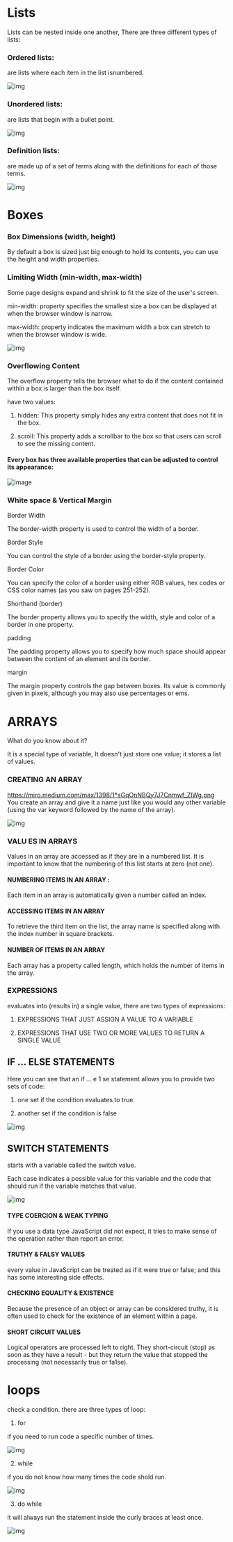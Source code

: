 # Lists

Lists can be nested inside one another, There are three different types of lists:

### Ordered lists:

are lists where each item in the list isnumbered.


![img](https://i1.wp.com/www.webfulcreations.com/wp-content/uploads/2012/09/ordered-lists.jpg?w=347&ssl=1)


### Unordered lists:

are lists that begin with a bullet point.

![img](https://amazewebtech.com/wp-content/uploads/2020/03/types-of-unordered-list-in-html.gif)


### Definition lists: 

are made up of a set of terms along with the definitions for each of those terms.

![img](https://slideplayer.com/slide/13664890/84/images/5/Definition+Lists+in+HTML.jpg)

# Boxes

### Box Dimensions (width, height)

By default a box is sized just big enough to hold its contents, you can use the height and
width properties.

### Limiting Width (min-width, max-width)

Some page designs expand and shrink to fit the size of the user's screen.

min-width: property specifies the smallest size a box can be displayed at when the browser
window is narrow.

max-width: property indicates the maximum width a box can stretch to when the browser
window is wide.

![img](https://miro.medium.com/max/730/1*wTfLqr-Og1W5LvUCqV7X-Q.jpeg)

### Overflowing Content

The overflow property tells the browser what to do if the content contained within a box is larger
than the box itself.

have two values:

1) hidden: This property simply hides any
extra content that does not fit in the box.

2) scroll: This property adds a scrollbar to the box so that users can scroll
to see the missing content.

#### Every box has three available properties that can be adjusted to control its appearance:

![image](https://user-images.githubusercontent.com/79087406/109612582-9dc12d00-7b38-11eb-91cc-4b62314ef826.png)

### White space & Vertical Margin

Border Width

The border-width property is used to control the width of a border.

Border Style

You can control the style of a border using the border-style property.

Border Color

You can specify the color of a border using either RGB values, hex codes or CSS color names
(as you saw on pages 251-252).

Shorthand (border)

The border property allows you to specify the width, style and
color of a border in one property.

padding

The padding property allows you to specify how much space should appear between the
content of an element and its border.

margin

The margin property controls the gap between boxes. Its value is commonly given in pixels,
although you may also use percentages or ems.

# ARRAYS

What do you know about it?

It is a special type of variable, It doesn't just store one value; it stores a list of values.

### CREATING AN ARRAY
https://miro.medium.com/max/1398/1*sGqOnNBQy7J7Cnmwf_ZlWg.png
You create an array and give it a name just like you would any
other variable (using the var keyword followed by the name of the array). 

![img](https://miro.medium.com/max/1398/1*sGqOnNBQy7J7Cnmwf_ZlWg.png)

### VALU ES IN ARRAYS

Values in an array are accessed as if they are in a numbered list. It is important to know that the
numbering of this list starts at zero (not one). 

#### NUMBERING ITEMS IN AN ARRAY :

Each item in an array is automatically given a number called an index. 

#### ACCESSING ITEMS IN AN ARRAY 

To retrieve the third item on the list, the array name is specified
along with the index number in square brackets. 

#### NUMBER OF ITEMS IN AN ARRAY 

Each array has a property called length, which holds the number
of items in the array.

### EXPRESSIONS 

 evaluates into (results in) a single value, 
there are two types of expressions: 

1) EXPRESSIONS THAT JUST ASSIGN A VALUE TO A VARIABLE 

2) EXPRESSIONS THAT USE TWO OR MORE VALUES TO RETURN A SINGLE VALUE

## IF ... ELSE STATEMENTS

Here you can see that an if ... e 1 se statement allows you
to provide two sets of code:

1. one set if the condition
evaluates to true

2. another set if the condition is
false 

![img](https://cdn.javascripttutorial.net/wp-content/uploads/2016/08/JavaScript-if-else-statment.png)

## SWITCH STATEMENTS 

starts with a variable called the switch value. 

Each case indicates a possible value for this variable and the code that should run if the
variable matches that value. 

![img](https://data-flair.training/blogs/wp-content/uploads/sites/2/2019/03/JavaScript-Switch-case-execution-flow.jpg)

#### TYPE COERCION & WEAK TYPING 

If you use a data type JavaScript did not expect, it tries to make sense of the operation rather
than report an error. 

#### TRUTHY & FALSY VALUES

every value in JavaScript can be treated as if it were true or false; and
this has some interesting side effects. 

#### CHECKING EQUALITY & EXISTENCE 

Because the presence of an object or array can be considered truthy, it is often used to check
for the existence of an element within a page. 

#### SHORT CIRCUIT VALUES 

Logical operators are processed left to right. They short-circuit (stop) as soon as they have a
result - but they return the value that stopped the processing (not necessarily true or fa1se).

# loops

check a condition. there are three types of loop:

1) for 

if you need to run code a specific number of times.

![img](https://cf.ppt-online.org/files1/slide/f/fqUhbIKJBalrm6FYzyjCWpQE4ATOSu1GgHZcv5XN7D/slide-6.j)

2) while

if you do not know how many times the code shold run.

![img](https://cf.ppt-online.org/files1/slide/f/fqUhbIKJBalrm6FYzyjCWpQE4ATOSu1GgHZcv5XN7D/slide-8.jpg)

3) do while

it will always run the statement inside the curly braces at least once.

![img]( https://media.geeksforgeeks.org/wp-content/uploads/20191118154342/do-while-Loop-GeeksforGeeks2.jpg)


